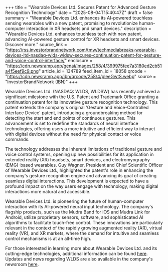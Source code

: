 +++
title = "Wearable Devices Ltd. Secures Patent for Advanced Gesture Recognition Technology"
date = "2025-08-04T15:40:47Z"
draft = false
summary = "Wearable Devices Ltd. enhances its AI-powered touchless sensing wearables with a new patent, promising to revolutionize human-computer interaction in XR headsets and smart devices."
description = "Wearable Devices Ltd. enhances touchless tech with new patent, advancing AI-powered gesture control for XR headsets and smart devices. Discover more."
source_link = "https://rss.investorbrandnetwork.com/tmw/techmediabreaks-wearable-devices-ltd-nasdaq-wlds-wldsw-secures-continuation-patent-for-gesture-and-voice-control-interface/"
enclosure = "https://cdn.newsramp.app/genai/images/258/4/399975fee7a3180ed2cb51a4f5eef9c9.png"
article_id = 134789
feed_item_id = 18058
qrcode = "https://cdn.newsramp.app/ibn/qrcode/258/4/gleeGwtS.webp"
source = "InvestorBrandNetwork (IBN)"
+++

<p>Wearable Devices Ltd. (NASDAQ: WLDS, WLDSW) has recently achieved a significant milestone with the U.S. Patent and Trademark Office granting a continuation patent for its innovative gesture recognition technology. This patent extends the company's original 'Gesture and Voice-Controlled Interface Device' patent, introducing a groundbreaking method for detecting the start and end points of continuous gestures. This advancement is set to redefine the standards of neural interface technologies, offering users a more intuitive and efficient way to interact with digital devices without the need for physical contact or voice commands.</p><p>The technology addresses the inherent limitations of traditional gesture and voice control systems, opening up new possibilities for its application in extended reality (XR) headsets, smart devices, and electromyography (EMG)-based wearables. Guy Wagner, President and Chief Scientific Officer of Wearable Devices Ltd., highlighted the patent's role in enhancing the company's gesture recognition engine and advancing its goal of creating seamless digital interactions. This development is expected to have a profound impact on the way users engage with technology, making digital interactions more natural and accessible.</p><p>Wearable Devices Ltd. is pioneering the future of human-computer interaction with its AI-powered neural input technology. The company's flagship products, such as the Mudra Band for iOS and Mudra Link for Android, utilize proprietary sensors, software, and sophisticated AI algorithms to facilitate touch-free control. These innovations are particularly relevant in the context of the rapidly growing augmented reality (AR), virtual reality (VR), and XR markets, where the demand for intuitive and seamless control mechanisms is at an all-time high.</p><p>For those interested in learning more about Wearable Devices Ltd. and its cutting-edge technologies, additional information can be found <a href='https://ibn.fm/Uy8ft' rel='nofollow' target='_blank'>here</a>. Updates and news regarding WLDS are also available in the company's newsroom <a href='https://ibn.fm/WLDS' rel='nofollow' target='_blank'>here</a>.</p>